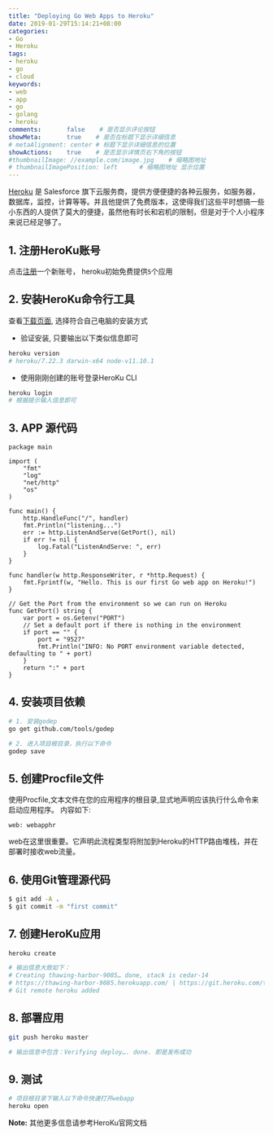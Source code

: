 ```yaml
---
title: "Deploying Go Web Apps to Heroku"
date: 2019-01-29T15:14:21+08:00
categories:
- Go
- Heroku
tags:
- heroku
- go
- cloud
keywords:
- web
- app
- go
- golang
- heroku
comments:       false    # 是否显示评论按钮
showMeta:       true    # 是否在标题下显示详细信息
# metaAlignment: center # 标题下显示详细信息的位置
showActions:    true    # 是否显示详情页右下角的按钮
#thumbnailImage: //example.com/image.jpg    # 缩略图地址
# thumbnailImagePosition: left      # 缩略图地址 显示位置
---
```


[Heroku](https://www.heroku.com/) 是 Salesforce 旗下云服务商，提供方便便捷的各种云服务，如服务器，数据库，监控，计算等等。并且他提供了免费版本，这使得我们这些平时想搞一些小东西的人提供了莫大的便捷，虽然他有时长和宕机的限制，但是对于个人小程序来说已经足够了。

<!--more-->

## 1. 注册HeroKu账号

点击[注册](http://heroku.com/signup)一个新账号， heroku初始免费提供`5`个应用

## 2. 安装HeroKu命令行工具

查看[下载页面](https://devcenter.heroku.com/articles/heroku-cli#download-and-install), 选择符合自己电脑的安装方式

- 验证安装, 只要输出以下类似信息即可

```bash
heroku version
# heroku/7.22.3 darwin-x64 node-v11.10.1
```

- 使用刚刚创建的账号登录HeroKu CLI

```bash
heroku login
# 根据提示输入信息即可
```

## 3. APP 源代码

```golang
package main

import (
	"fmt"
	"log"
	"net/http"
	"os"
)

func main() {
	http.HandleFunc("/", handler)
	fmt.Println("listening...")
	err := http.ListenAndServe(GetPort(), nil)
	if err != nil {
		log.Fatal("ListenAndServe: ", err)
	}
}

func handler(w http.ResponseWriter, r *http.Request) {
	fmt.Fprintf(w, "Hello. This is our first Go web app on Heroku!")
}

// Get the Port from the environment so we can run on Heroku
func GetPort() string {
	var port = os.Getenv("PORT")
	// Set a default port if there is nothing in the environment
	if port == "" {
		port = "9527"
		fmt.Println("INFO: No PORT environment variable detected, defaulting to " + port)
	}
	return ":" + port
}
```

## 4. 安装项目依赖

```bash
# 1. 安装godep
go get github.com/tools/godep

# 2. 进入项目根目录，执行以下命令
godep save 
```

## 5. 创建Procfile文件

使用Procfile,文本文件在您的应用程序的根目录,显式地声明应该执行什么命令来启动应用程序。
内容如下:
```
web: webapphr
```
web在这里很重要。它声明此流程类型将附加到Heroku的HTTP路由堆栈，并在部署时接收web流量。

## 6. 使用Git管理源代码

```bash
$ git add -A .
$ git commit -m "first commit"
```

## 7. 创建HeroKu应用

```bash
heroku create

# 输出信息大致如下：
# Creating thawing-harbor-9085… done, stack is cedar-14
# https://thawing-harbor-9085.herokuapp.com/ | https://git.heroku.com/thawing-harbor-9085.git
# Git remote heroku added
```

## 8. 部署应用

```bash
git push heroku master

# 输出信息中包含：Verifying deploy…. done. 即是发布成功
```

## 9. 测试

```bash
# 项目根目录下输入以下命令快速打开webapp
heroku open
```
**Note:** 其他更多信息请参考HeroKu官网文档
